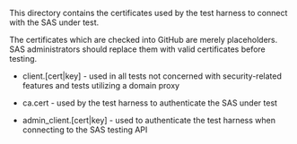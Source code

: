 This directory contains the certificates used by the test harness to connect
with the SAS under test.

The certificates which are checked into GitHub are merely placeholders. SAS
administrators should replace them with valid certificates before testing.

* client.[cert|key] - used in all tests not concerned with security-related
  features and tests utilizing a domain proxy

* ca.cert - used by the test harness to authenticate the SAS under test

* admin_client.[cert|key] - used to authenticate the test harness when
  connecting to the SAS testing API


